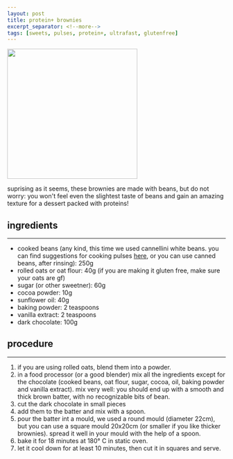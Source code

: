 ```yaml
---
layout: post
title: protein+ brownies
excerpt_separator: <!--more-->
tags: [sweets, pulses, protein+, ultrafast, glutenfree]
---
```


 <img src="../../../images/brownies.jpeg" width="300">

<!--more-->

suprising as it seems, these brownies are made with beans, but do not worry: you won't feel even the slightest taste of beans and gain an amazing texture for a dessert packed with proteins!

## ingredients
---

- cooked beans (any kind, this time we used cannellini white beans. you can find suggestions for cooking pulses [here](https://fagiolini.github.io/pulses-guide/), or you can use canned beans, after rinsing): 250g
- rolled oats or oat flour: 40g (if you are making it gluten free, make sure your oats are gf)
- sugar (or other sweetner): 60g
- cocoa powder: 10g
- sunflower oil: 40g
- baking powder: 2 teaspoons
- vanilla extract: 2 teaspoons
- dark chocolate: 100g

## procedure
---

1. if you are using rolled oats, blend them into a powder.
2. in a food processor (or a good blender) mix all the ingredients except for the chocolate (cooked beans, oat flour, sugar, cocoa, oil, baking powder and vanilla extract). mix very well: you should end up with a smooth and thick brown batter, with no recognizable bits of bean.
3. cut the dark chocolate in small pieces
4. add them to the batter and mix with a spoon.
5. pour the batter int a mould, we used a round mould (diameter 22cm), but you can use a square mould 20x20cm (or smaller if you like thicker brownies). spread it well in your mould with the help of a spoon.
6. bake it for 18 minutes at 180° C in static oven.
7. let it cool down for at least 10 minutes, then cut it in squares and serve.
